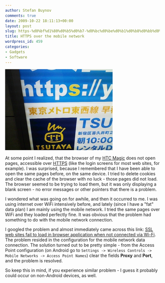 ```yaml
---
author: Stefan Buynov
comments: true
date: 2009-10-22 18:11:13+00:00
layout: post
slug: https-%d0%bf%d1%80%d0%b5%d0%b7-%d0%bc%d0%be%d0%b1%d0%b8%d0%bb%d0%bd%d0%b0%d1%82%d0%b0-%d0%bc%d1%80%d0%b5%d0%b6%d0%b0
title: HTTPS over the mobile network
wordpress_id: 459
categories:
- Gadgets
- Software
---
```


[![HTTPS](/images/2009/10/HTTPS.jpg)](http://en.wikipedia.org/wiki/HTTP_Secure)

At some point I realized, that the browser of my [HTC Magic](/blog/2009/09/24/htc-magic/) does not open pages, accessible over [HTTPS](http://en.wikipedia.org/wiki/HTTP_Secure) (like the login screens for most web sites, for example). I was surprised, because I remembered that I have been able to open the same pages before, on the same device. I tried to delete cookies and clear the cache of the browser with no luck - those pages did not load. The browser seemed to be trying to load them, but it was only displaying a blank screen - no error messages or other pointers that there is a problem.

I wondered what was going on for awhile, and then it occurred to me. I was using internet over WiFi intensively before, and lately (since I have a "fat" data plan) I am mainly using the mobile network. I tried the same pages over WiFi and they loaded perfectly fine. It was obvious that the problem had something to do with the mobile network connection.

I googled the problem and almost immediately came across this link: [SSL web sites fail to load in browser application when not connected via Wi-Fi](http://code.google.com/p/android/issues/detail?id=3334). The problem resided in the configuration for the mobile network data connection. The solution turned out to be pretty simple - from the Access Point configuration (on Android go to `Settings -> Wireless Controls -> Mobile Networks -> Access Point Names`) clear the fields **Proxy** and **Port**, and the problem is resolved.

So keep this in mind, if you experience similar problem - I guess it probably could occur on non-Android devices, as well.
